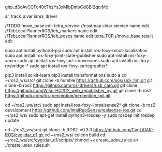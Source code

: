 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

ar_track_alvar
iahrs_driver

//TODO move_base edit
tetra_service
//costmap clear service name edit
//TebLocalPlannerROS/teb_markers name edit
//TebLocalPlannerROS/teb_poses name edit
tetra_TCP
//move_base result edit

sudo apt install python3-pip
sudo apt install ros-foxy-robot-localization
sudo apt install ros-foxy-joint-state-publisher
sudo apt install ros-foxy-xacro
sudo apt install ros-foxy-pcl-conversions
sudo apt install ros-foxy-rosbridge-*
sudo apt install ros-foxy-cartographer*

pip3 install scikit-learn
pip3 install transformations
sudo a
cd ~/ros2_ws/src/
git clone -b humble https://github.com/uos/sick_tim.git
git clone -b ros2 https://github.com/ros-drivers/usb_cam.git
git clone https://github.com/Wisc-HCI/tf2_web_republisher_py.git
git clone -b ros2 https://github.com/ros-perception/perception_pcl.git

cd ~/ros2_ws/src/
sudo apt install ros-foxy-librealsense2*
git clone -b ros2-development https://github.com/IntelRealSense/realsense-ros.git
cd ~/ros2_ws/
sudo apt-get install python3-rosdep -y
sudo rosdep init
rosdep update

cd ~/ros2_ws/src/
git clone -b ROS2-v0.3.0 https://github.com/CygLiDAR-ROS/cyglidar_d1.git
cd ~/ros2_ws/
colcon build
cd ~/ros2_ws/src/cyglidar_d1/scripts/
chmod +x create_udev_rules.sh
./create_udev_rules.sh